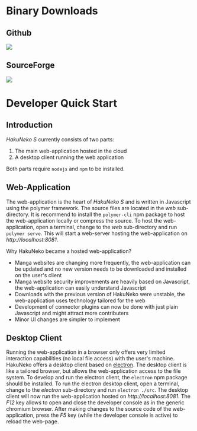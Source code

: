# Binary Downloads

## Github

[![](https://img.shields.io/github/downloads/manga-download/hakuneko/latest/total.svg?label=HakuNeko%200.4.0&logo=github)](https://github.com/manga-download/hakuneko/releases/tag/0.4.0)

## SourceForge

[![](https://img.shields.io/sourceforge/dt/hakuneko/0.4.0.svg?label=HakuNeko%200.4.0&logo=sourceforge)](https://sourceforge.net/projects/hakuneko/files/0.4.0/)

# Developer Quick Start

## Introduction

*HakuNeko S* currently consists of two parts:

1. The main web-application hosted in the cloud
2. A desktop client running the web application

Both parts require `nodejs` and `npm` to be installed.

## Web-Application

The web-application is the heart of *HakuNeko S* and is written in Javascript using the polymer framework. The source files are located in the *web* sub-directory. It is recommend to install the `polymer-cli` npm package to host the web-application locally or compress the source. To host the web-application, open a terminal, change to the *web* sub-directory and run `polymer serve`. This will start a web-server hosting the web-application on *http://localhost:8081*.

Why HakuNeko became a hosted web-application?

- Manga websites are changing more frequently, the web-application can be updated and no new version needs to be downloaded and installed on the user's client
- Manga website security improvements are heavily based on Javascript, the web-application can easily understand Javascript
- Downloads with the previous version of HakuNeko were unstable, the web-application uses technology tailored for the web
- Development of connector plugins can now be done with just plain Javascript and might attract more contributers
- Minor UI changes are simpler to implement

## Desktop Client

Running the web-application in a browser only offers very limited interaction capabilities (no local file access) with the user's machine. HakuNeko offers a desktop client based on [electron](https://en.wikipedia.org/wiki/Electron_(software_framework)). The desktop client is like a tailored browser, but allows the web-application access to the file system. To develop and run the electron client, the `electron` npm package should be installed. To run the electron desktop client, open a terminal, change to the *electron* sub-directory and run `electron ./src`. The desktop client will now run the web-application hosted on *http://localhost:8081*. The *F12* key allows to open and close the developer console as in the generic chromium browser. After making changes to the source code of the web-application, press the *F5* key (while the developer console is active) to reload the web-page.
